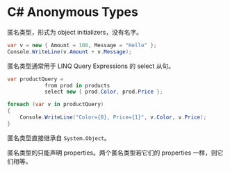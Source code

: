 # C# Anonymous Types

匿名类型，形式为 object initializers，没有名字。

```cs
var v = new { Amount = 108, Message = "Hello" };
Console.WriteLine(v.Amount + v.Message);
```

匿名类型通常用于 LINQ Query Expressions 的 select 从句。

```cs
var productQuery =
            from prod in products
            select new { prod.Color, prod.Price };

foreach (var v in productQuery)
{
    Console.WriteLine("Color={0}, Price={1}", v.Color, v.Price);
}
```

匿名类型直接继承自 `System.Object`。

匿名类型的只能声明 properties。两个匿名类型若它们的  properties 一样，则它们相等。
